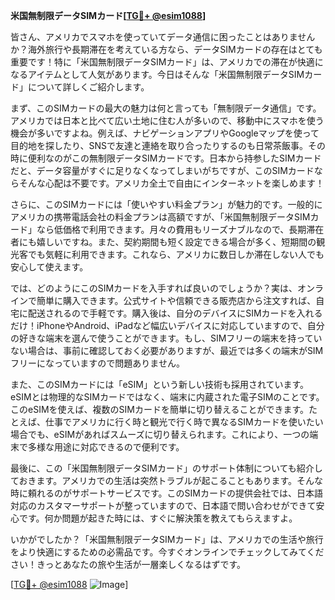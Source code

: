 **米国無制限データSIMカード[[TG💪+ @esim1088](https://t.me/s/esim1088)]**

皆さん、アメリカでスマホを使っていてデータ通信に困ったことはありませんか？海外旅行や長期滞在を考えている方なら、データSIMカードの存在はとても重要です！特に「米国無制限データSIMカード」は、アメリカでの滞在が快適になるアイテムとして人気があります。今日はそんな「米国無制限データSIMカード」について詳しくご紹介します。

まず、このSIMカードの最大の魅力は何と言っても「無制限データ通信」です。アメリカでは日本と比べて広い土地に住む人が多いので、移動中にスマホを使う機会が多いですよね。例えば、ナビゲーションアプリやGoogleマップを使って目的地を探したり、SNSで友達と連絡を取り合ったりするのも日常茶飯事。その時に便利なのがこの無制限データSIMカードです。日本から持参したSIMカードだと、データ容量がすぐに足りなくなってしまいがちですが、このSIMカードならそんな心配は不要です。アメリカ全土で自由にインターネットを楽しめます！

さらに、このSIMカードには「使いやすい料金プラン」が魅力的です。一般的にアメリカの携帯電話会社の料金プランは高額ですが、「米国無制限データSIMカード」なら低価格で利用できます。月々の費用もリーズナブルなので、長期滞在者にも嬉しいですね。また、契約期間も短く設定できる場合が多く、短期間の観光客でも気軽に利用できます。これなら、アメリカに数日しか滞在しない人でも安心して使えます。

では、どのようにこのSIMカードを入手すれば良いのでしょうか？実は、オンラインで簡単に購入できます。公式サイトや信頼できる販売店から注文すれば、自宅に配送されるので手軽です。購入後は、自分のデバイスにSIMカードを入れるだけ！iPhoneやAndroid、iPadなど幅広いデバイスに対応していますので、自分の好きな端末を選んで使うことができます。もし、SIMフリーの端末を持っていない場合は、事前に確認しておく必要がありますが、最近では多くの端末がSIMフリーになっていますので問題ありません。

また、このSIMカードには「eSIM」という新しい技術も採用されています。eSIMとは物理的なSIMカードではなく、端末に内蔵された電子SIMのことです。このeSIMを使えば、複数のSIMカードを簡単に切り替えることができます。たとえば、仕事でアメリカに行く時と観光で行く時で異なるSIMカードを使いたい場合でも、eSIMがあればスムーズに切り替えられます。これにより、一つの端末で多様な用途に対応できるので便利です。

最後に、この「米国無制限データSIMカード」のサポート体制についても紹介しておきます。アメリカでの生活は突然トラブルが起こることもあります。そんな時に頼れるのがサポートサービスです。このSIMカードの提供会社では、日本語対応のカスタマーサポートが整っていますので、日本語で問い合わせができて安心です。何か問題が起きた時には、すぐに解決策を教えてもらえますよ。

いかがでしたか？「米国無制限データSIMカード」は、アメリカでの生活や旅行をより快適にするための必需品です。今すぐオンラインでチェックしてみてください！きっとあなたの旅や生活が一層楽しくなるはずです。

[[TG💪+ @esim1088](https://t.me/s/esim1088) ![Image](https://i.postimg.cc/Y0z9fWf4/image.png)]